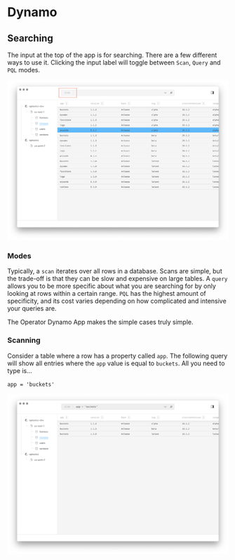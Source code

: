 # Dynamo

## Searching

The input at the top of the app is for searching. There are a few different ways to use it.
Clicking the input label will toggle between `Scan`, `Query` and `PQL` modes.

<img src="https://raw.githubusercontent.com/optoolco/docs/master/apps/dynamo/images/input-mode.png"/>

### Modes

Typically, a `scan` iterates over all rows in a database. Scans are simple, but the trade-off is that
they can be slow and expensive on large tables. A `query` allows you to be more specific about what you
are searching for by only looking at rows within a certain range. `PQL` has the highest amount
of specificity, and its cost varies depending on how complicated and intensive your queries are.

The Operator Dynamo App makes the simple cases truly simple.

### Scanning

Consider a table where a row has a property called `app`. The following query will show all
entries where the `app` value is equal to `buckets`. All you need to type is...

```
app = 'buckets'
```

<img src="https://raw.githubusercontent.com/optoolco/docs/master/apps/dynamo/images/scan-results.png"/>
